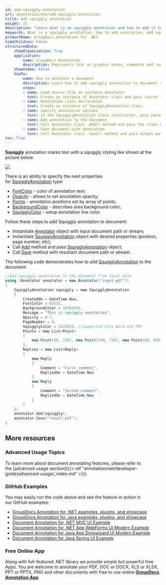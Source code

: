 ```yaml
---
id: add-squiggly-annotation
url: annotation/net/add-squiggly-annotation
title: Add squiggly annotation
weight: 15
description: "Learn what is an squiggly annotation and how to add it to a document programmatically using GroupDocs.Annotation for .NET."
keywords: What is a squiggly annotation, how to add annotation, add squiggly annotation
productName: GroupDocs.Annotation for .NET
hideChildren: False
structuredData:
    showOrganization: True
    application:    
        name: GroupDocs Annotation
        description: Represents text or graphic notes, comments and remarks attached to a specific part of the content of the document using C#
    showVideo: False
    howTo:
        name: How to annotate a document
        description: Learn how to add squiggly annotation to document step by step
        steps:
        - name: Load source file an instance Annotator
          text: Create an instance of Annotator class and pass source file path as a constructor parameter. You may specify absolute or relative file path as per your requirements. 
        - name: Annotation class declaration
          text: Create an instance of SquigglyAnnotation class.
        - name: Specify annotation options 
          text: In the SquigglyAnnotation class constructor, pass parameters.
        - name: Add annotation to the document
          text: Call Annotator class .Add() method and pass the class name SquigglyAnnotation.
        - name: Save document with annotation
          text: Call Annotator class .Save() method and pass output path file.
toc: True
---
```

**Squiggly** annotation marks text with a squiggly styling like shown at the picture below. 

![](/annotation/net/images/add-squiggly-annotation.png)

There is an ability to specify the next properties for [SquigglyAnnotation](https://reference.groupdocs.com/net/annotation/groupdocs.annotation.models.annotationmodels/squigglyannotation) type:

*   [FontColor](https://reference.groupdocs.com/annotation/net/groupdocs.annotation.models.annotationmodels/squigglyannotation/properties/fontcolor) - color of annotation text;
*   [Opacity](https://reference.groupdocs.com/annotation/net/groupdocs.annotation.models.annotationmodels/squigglyannotation/properties/opacity) - allows to set annotation opacity;
*   [Points](https://reference.groupdocs.com/annotation/net/groupdocs.annotation.models.annotationmodels/squigglyannotation/properties/points) - annotation positions set by array of points.  
*   [BackgroundColor](https://reference.groupdocs.com/annotation/net/groupdocs.annotation.models.annotationmodels/textfieldannotation/properties/backgroundcolor) - describes area background color;
*   [SquigglyColor](https://reference.groupdocs.com/annotation/net/groupdocs.annotation.models.annotationmodels/squigglyannotation/properties/squigglycolor) - setup annotation line color

Follow these steps to add Squiggly annotation to document:

*   Instantiate [Annotator](https://reference.groupdocs.com/net/annotation/groupdocs.annotation/annotator) object with input document path or stream;
*   Instantiate [SquigglyAnnotation](https://reference.groupdocs.com/net/annotation/groupdocs.annotation.models.annotationmodels/squigglyannotation) object with desired properties (position, page number, etc);
*   Call [Add](https://reference.groupdocs.com/net/annotation/groupdocs.annotation/annotator/methods/add) method and pass [SquigglyAnnotation](https://reference.groupdocs.com/net/annotation/groupdocs.annotation.models.annotationmodels/squigglyannotation) object;
*   Call [Save](https://reference.groupdocs.com/net/annotation/groupdocs.annotation/annotator/methods/save/index) method with resultant document path or stream.

The following code demonstrates how to add [SquigglyAnnotation](https://reference.groupdocs.com/net/annotation/groupdocs.annotation.models.annotationmodels/squigglyannotation) to the document:

```csharp
//Add squiggly annotation to the document from local disk
using (Annotator annotator = new Annotator("input.pdf"))
{
	SquigglyAnnotation squiggly = new SquigglyAnnotation
    {
    	CreatedOn = DateTime.Now,
        FontColor = 65535,
        BackgroundColor = 16761035,
        Message = "This is squiggly annotation",
        Opacity = 0.7,
        PageNumber = 0,
        SquigglyColor = 1422623, //Supported only Word and PDF
        Points = new List<Point>
        {
        	new Point(80, 730), new Point(240, 730), new Point(80, 650), new Point(240, 650)
        },
        Replies = new List<Reply>
        {
        	new Reply
            {
            	Comment = "First comment",
                RepliedOn = DateTime.Now
            },
            new Reply
            {
            	Comment = "Second comment",
                RepliedOn = DateTime.Now
            }
        }
    };
    annotator.Add(squiggly);
    annotator.Save("result.pdf");
}
```

## More resources
### Advanced Usage Topics
To learn more about document annotating features, please refer to the [advanced usage section]({{< ref "annotation/net/developer-guide/advanced-usage/_index.md" >}}).

### GitHub Examples
You may easily run the code above and see the feature in action in our GitHub examples:

*   [GroupDocs.Annotation for .NET examples, plugins, and showcase](https://github.com/groupdocs-annotation/GroupDocs.Annotation-for-.NET)
*   [GroupDocs.Annotation for Java examples, plugins, and showcase](https://github.com/groupdocs-annotation/GroupDocs.Annotation-for-Java)
*   [Document Annotation for .NET MVC UI Example](https://github.com/groupdocs-annotation/GroupDocs.Annotation-for-.NET-MVC)
*   [Document Annotation for .NET App WebForms UI Modern Example](https://github.com/groupdocs-annotation/GroupDocs.Annotation-for-.NET-WebForms)
*   [Document Annotation for Java App Dropwizard UI Modern Example](https://github.com/groupdocs-annotation/GroupDocs.Annotation-for-Java-Dropwizard)
*   [Document Annotation for Java Spring UI Example](https://github.com/groupdocs-annotation/GroupDocs.Annotation-for-Java-Spring)
    

### Free Online App
Along with full-featured .NET library we provide simple but powerful free Apps.
You are welcome to annotate your PDF, DOC or DOCX, XLS or XLSX, PPT or PPTX, PNG and other documents with free to use online **[GroupDocs Annotation App](https://products.groupdocs.app/annotation)**.